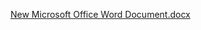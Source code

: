 [New Microsoft Office Word Document.docx](https://github.com/gabhijeetdev/Heart-Attack-Analysis/files/11011332/New.Microsoft.Office.Word.Document.docx)
